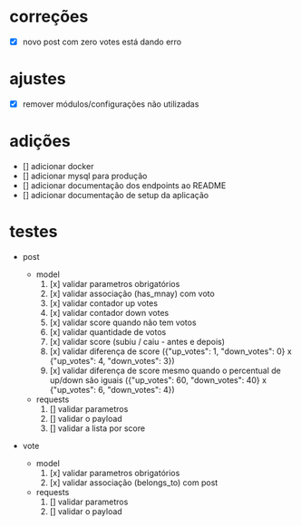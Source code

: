 # correções
- [x] novo post com zero votes está dando erro

# ajustes
- [x] remover módulos/configurações não utilizadas

# adições
- [] adicionar docker
- [] adicionar mysql para produção
- [] adicionar documentação dos endpoints ao README
- [] adicionar documentação de setup da aplicação

# testes
- post
  - model
    1. [x] validar parametros obrigatórios
    2. [x] validar associação (has_mnay) com voto
    3. [x] validar contador up votes
    4. [x] validar contador down votes
    5. [x] validar score quando não tem votos
    8. [x] validar quantidade de votos
    7. [x] validar score (subiu / caiu - antes e depois)
    8. [x] validar diferença de score ({"up_votes": 1, "down_votes": 0} x {"up_votes": 4, "down_votes": 3})
    8. [x] validar diferença de score mesmo quando o percentual de up/down são iguais ({"up_votes": 60, "down_votes": 40} x {"up_votes": 6, "down_votes": 4})
  - requests
    1. [] validar parametros
    2. [] validar o payload
    3. [] validar a lista por score

- vote
  - model
    1. [x] validar parametros obrigatórios
    2. [x] validar associação (belongs_to) com post
  - requests
    1. [] validar parametros
    2. [] validar o payload
